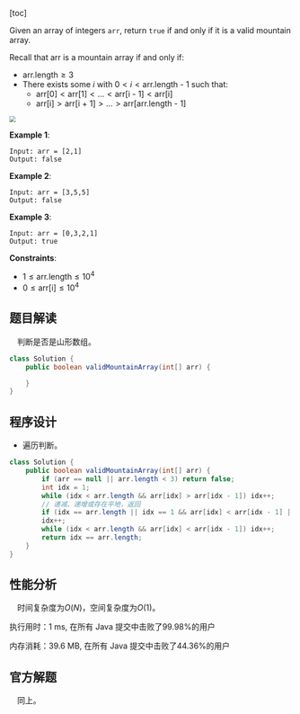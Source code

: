 [toc]

Given an array of integers `arr`, return `true` if and only if it is a valid mountain array.

Recall that arr is a mountain array if and only if:

* $\text{arr.length} \ge 3$
* There exists some $i$ with $0 < i < \text{arr.length - 1}$ such that:
  * $\text{arr[0]} < \text{arr[1]} < \dots < \text{arr[i - 1]} < \text{arr[i]}$
  * $\text{arr[i]} > \text{arr[i + 1]} > \dots > \text{arr[arr.length - 1]}$

 <img src="..\images\#941.png" style="zoom:67%;" />



**Example 1**:

```
Input: arr = [2,1]
Output: false
```

**Example 2**:

```
Input: arr = [3,5,5]
Output: false
```

**Example 3**:

```
Input: arr = [0,3,2,1]
Output: true
```



**Constraints**:

* $1 \le \text{arr.length} \le 10^4$
* $0 \le \text{arr[i]} \le 10^4$



## 题目解读

&emsp;判断是否是山形数组。

```java
class Solution {
    public boolean validMountainArray(int[] arr) {

    }
}
```

## 程序设计

* 遍历判断。

```java
class Solution {
    public boolean validMountainArray(int[] arr) {
        if (arr == null || arr.length < 3) return false;
        int idx = 1;
        while (idx < arr.length && arr[idx] > arr[idx - 1]) idx++;
        // 递减、递增或存在平地，返回
        if (idx == arr.length || idx == 1 && arr[idx] < arr[idx - 1] || arr[idx] == arr[idx - 1]) return false;
        idx++;
        while (idx < arr.length && arr[idx] < arr[idx - 1]) idx++;
        return idx == arr.length;
    }
}
```

## 性能分析

&emsp;时间复杂度为$O(N)$，空间复杂度为$O(1)$。

执行用时：1 ms, 在所有 Java 提交中击败了99.98%的用户

内存消耗：39.6 MB, 在所有 Java 提交中击败了44.36%的用户

## 官方解题

&emsp;同上。
